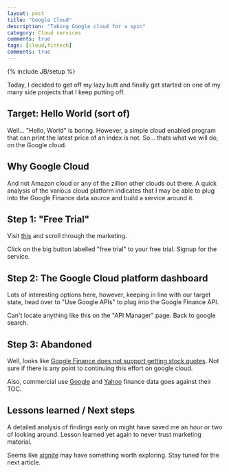 ```yaml
---
layout: post
title: "Google Cloud"
description: "Taking Google cloud for a spin"
category: Cloud services
comments: true
tags: [cloud,fintech]
comments: true
---
```

{% include JB/setup %}

Today, I decided to get off my lazy butt and finally get started on one of my many side projects that I keep putting off.

## Target: Hello World (sort of)

Well... "Hello, World" is boring. However, a simple cloud enabled program that can print the latest  price of an index is not. So... thats what we will do, on the Google cloud.

## Why Google Cloud

And not Amazon cloud or any of the zillion other clouds out there. A quick analysis of the various cloud platform indicates that I may be able to plug into the Google Finance data source and build a service around it.

## Step 1: "Free Trial"

Visit [this](https://cloud.google.com/appengine/) and scroll through the marketing.

Click on the big button labelled "free trial" to your free trial. Signup for the service.

## Step 2: The Google Cloud platform dashboard

Lots of interesting options here, however, keeping in line with our target state, head over to "Use Google APIs" to plug into the Google Finance API.

Can't locate anything like this on the "API Manager" page. Back to google search.

## Step 3: Abandoned

Well, looks like [Google Finance does not support getting stock quotes](http://stackoverflow.com/questions/527703/how-can-i-get-stock-quotes-using-google-finance-api). Not sure if there is any point to continuing this effort on google cloud.

Also, commercial use [Google](https://groups.google.com/forum/#!topic/google-finance/oKZ6vrY3NU4) and [Yahoo](https://developer.yahoo.com/forum/General-Discussion-at-YDN/Using-Yahoo-Finance-API-Not-RSS-/1250246255000-0b82f8f0-7f48-3af2-8fe2-e73a138cbfaa/) finance data goes against their TOC.

## Lessons learned / Next steps

A detailed analysis of findings early on might have saved me an hour or two of looking around. Lesson learned yet again to never trust marketing material.

Seems like [xignite](http://www.xignite.com) may have something worth exploring. Stay tuned for the next article.
